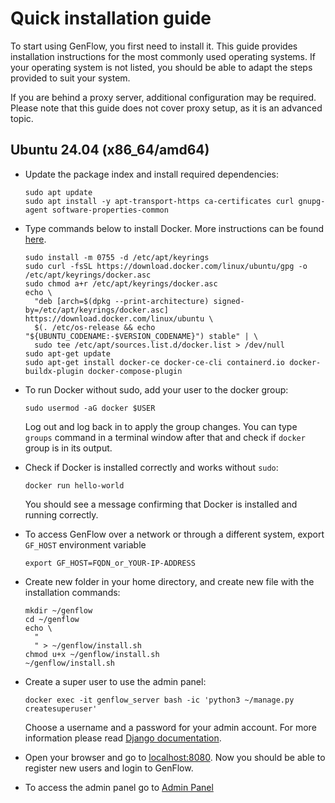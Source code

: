 # Quick installation guide

To start using GenFlow, you first need to install it. This guide provides installation instructions
for the most commonly used operating systems.
If your operating system is not listed, you should be able to adapt the steps provided to suit your system.

If you are behind a proxy server, additional configuration may be required. Please note that this
guide does not cover proxy setup, as it is an advanced topic.

## Ubuntu 24.04 (x86_64/amd64)

- Update the package index and install required dependencies:

  ```shell
  sudo apt update
  sudo apt install -y apt-transport-https ca-certificates curl gnupg-agent software-properties-common
  ```

- Type commands below to install Docker. More
  instructions can be found [here](https://docs.docker.com/install/linux/docker-ce/ubuntu/).

  ```shell
  sudo install -m 0755 -d /etc/apt/keyrings
  sudo curl -fsSL https://download.docker.com/linux/ubuntu/gpg -o /etc/apt/keyrings/docker.asc
  sudo chmod a+r /etc/apt/keyrings/docker.asc
  echo \
    "deb [arch=$(dpkg --print-architecture) signed-by=/etc/apt/keyrings/docker.asc] https://download.docker.com/linux/ubuntu \
    $(. /etc/os-release && echo "${UBUNTU_CODENAME:-$VERSION_CODENAME}") stable" | \
    sudo tee /etc/apt/sources.list.d/docker.list > /dev/null
  sudo apt-get update
  sudo apt-get install docker-ce docker-ce-cli containerd.io docker-buildx-plugin docker-compose-plugin
  ```

- To run Docker without sudo, add your user to the docker group:

  ```shell
  sudo usermod -aG docker $USER
  ```

  Log out and log back in to apply the group changes. You can type `groups` command in a terminal
  window after that and check if `docker` group is in its output.

- Check if Docker is installed correctly and works without `sudo`:

  ```shell
  docker run hello-world
  ```

  You should see a message confirming that Docker is installed and running correctly.

- To access GenFlow over a network or through a different system, export `GF_HOST` environment variable

  ```shell
  export GF_HOST=FQDN_or_YOUR-IP-ADDRESS
  ```

- Create new folder in your home directory, and create new file with the installation commands:

  ```shell
  mkdir ~/genflow
  cd ~/genflow
  echo \
    "
    " > ~/genflow/install.sh
  chmod u+x ~/genflow/install.sh
  ~/genflow/install.sh
  ```

- Create a super user to use the admin panel:

  ```shell
  docker exec -it genflow_server bash -ic 'python3 ~/manage.py createsuperuser'
  ```

  Choose a username and a password for your admin account. For more information
  please read [Django documentation](https://docs.djangoproject.com/en/2.2/ref/django-admin/#createsuperuser).

- Open your browser and go to [localhost:8080](http://localhost:8080). Now you should be able to
register new users and login to GenFlow.

- To access the admin panel go to [Admin Panel](http://localhost:8080/admin)
